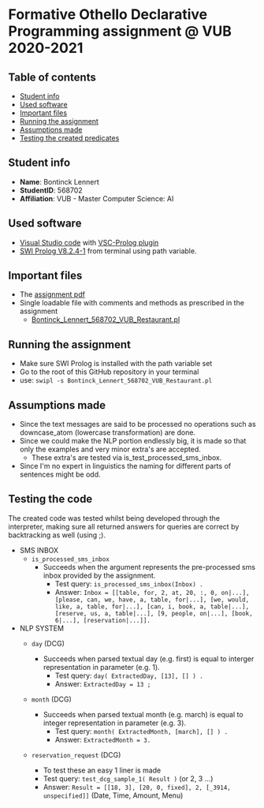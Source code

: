 # Formative Othello Declarative Programming assignment @ VUB 2020-2021 

## Table of contents
- [Student info](#student-info)
- [Used software](#used-software)
- [Important files](#important-files)
- [Running the assignment](#running-the-assignment)
- [Assumptions made](#assumptions-made)
- [Testing the created predicates](#testing-the-created-predicates)

## Student info
- **Name**: Bontinck Lennert
- **StudentID**: 568702
- **Affiliation**: VUB - Master Computer Science: AI

## Used software
- [Visual Studio code](https://code.visualstudio.com/Download) with [VSC-Prolog plugin](https://marketplace.visualstudio.com/items?itemName=arthurwang.vsc-prolog)
- [SWI Prolog V8.2.4-1](https://www.swi-prolog.org/download/stable) from terminal using path variable.

## Important files
- The [assignment pdf](assignment.pdf)
- Single loadable file with comments and methods as prescribed in the assignment
   - [Bontinck_Lennert_568702_VUB_Restaurant.pl](Bontinck_Lennert_568702_VUB_Restaurant.pl)

## Running the assignment
- Make sure SWI Prolog is installed with the path variable set
- Go to the root of this GitHub repository in your terminal
- use:  ```swipl -s Bontinck_Lennert_568702_VUB_Restaurant.pl```

## Assumptions made
   - Since the text messages are said to be processed no operations such as downcase_atom (lowercase transformation) are done.
   - Since we could make the NLP portion endlessly big, it is made so that only the examples and very minor extra's are accepted.
      - These extra's are tested via is_test_processed_sms_inbox.
   - Since I'm no expert in linguistics the naming for different parts of sentences might be odd.

## Testing the code

The created code was tested whilst being developed through the interpreter, making sure all returned answers for queries are correct by backtracking as well (using ;).

- SMS INBOX
   - ```is_processed_sms_inbox```
      - Succeeds when the argument represents the pre-processed sms inbox provided by the assignment.
         - Test query: ```is_processed_sms_inbox(Inbox) .```
         - Answer: ```Inbox = [[table, for, 2, at, 20, :, 0, on|...], [please, can, we, have, a, table, for|...], [we, would, like, a, table, for|...], [can, i, book, a, table|...], [reserve, us, a, table|...], [9, people, on|...], [book, 6|...], [reservation|...]].```
- NLP SYSTEM
   -  ```day``` (DCG)
      - Succeeds when parsed textual day (e.g. first) is equal to interger representation in parameter (e.g. 1).
         - Test query: ```day( ExtractedDay, [13], [] ) .```
         - Answer: ```ExtractedDay = 13 ;```
   
   - ```month``` (DCG)
      - Succeeds when parsed textual month (e.g. march) is equal to integer representation in parameter (e.g. 3).
         - Test query: ```month( ExtractedMonth, [march], [] ) .```
         - Answer: ```ExtractedMonth = 3.```
  
   - ```reservation_request``` (DCG)
      - To test these an easy 1 liner is made
      - Test query: ```test_dcg_sample_1( Result )``` (or 2, 3 ...)
      - Answer: ```Result = [[18, 3], [20, 0, fixed], 2, [_3914, unspecified]]``` (Date, Time, Amount, Menu)

